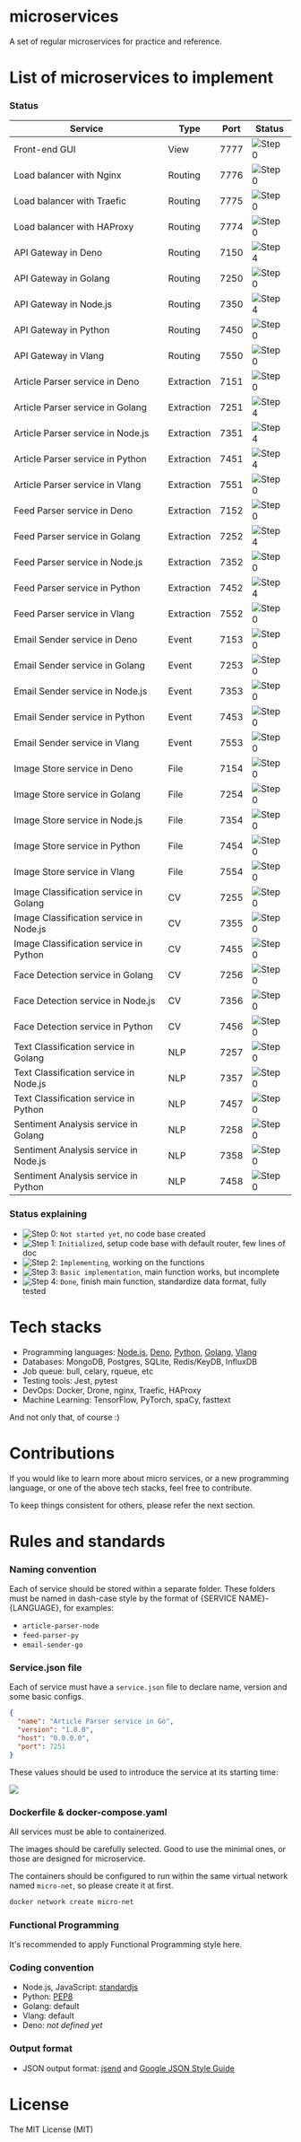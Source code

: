 # microservices
A set of regular microservices for practice and reference.

# List of microservices to implement


### Status

Service | Type | Port | Status
--|--|--|--
Front-end GUI | View | 7777 | ![Step 0](https://imgshare.io/images/2021/11/18/progressbar-0.png?update=1)
Load balancer with Nginx | Routing | 7776 | ![Step 0](https://imgshare.io/images/2021/11/18/progressbar-0.png?update=1)
Load balancer with Traefic | Routing | 7775 | ![Step 0](https://imgshare.io/images/2021/11/18/progressbar-0.png?update=1)
Load balancer with HAProxy | Routing | 7774 | ![Step 0](https://imgshare.io/images/2021/11/18/progressbar-0.png?update=1)
API Gateway in Deno | Routing | 7150 | ![Step 4](https://imgshare.io/images/2021/11/18/progressbar-3.png?update=1)
API Gateway in Golang | Routing | 7250 | ![Step 0](https://imgshare.io/images/2021/11/18/progressbar-0.png?update=1)
API Gateway in Node.js | Routing | 7350 | ![Step 4](https://imgshare.io/images/2021/11/18/progressbar-3.png?update=1)
API Gateway in Python | Routing | 7450 | ![Step 0](https://imgshare.io/images/2021/11/18/progressbar-0.png?update=1)
API Gateway in Vlang | Routing | 7550 | ![Step 0](https://imgshare.io/images/2021/11/18/progressbar-0.png?update=1)
Article Parser service in Deno | Extraction | 7151 | ![Step 0](https://imgshare.io/images/2021/11/18/progressbar-0.png?update=1)
Article Parser service in Golang | Extraction | 7251 | ![Step 4](https://imgshare.io/images/2021/11/18/progressbar-3.png?update=1)
Article Parser service in Node.js | Extraction | 7351 | ![Step 4](https://imgshare.io/images/2021/11/18/progressbar-3.png?update=1)
Article Parser service in Python | Extraction | 7451 | ![Step 4](https://imgshare.io/images/2021/11/18/progressbar-3.png?update=1)
Article Parser service in Vlang | Extraction | 7551 | ![Step 0](https://imgshare.io/images/2021/11/18/progressbar-0.png?update=1)
Feed Parser service in Deno | Extraction | 7152 | ![Step 0](https://imgshare.io/images/2021/11/18/progressbar-0.png?update=1)
Feed Parser service in Golang | Extraction | 7252 | ![Step 4](https://imgshare.io/images/2021/11/18/progressbar-3.png?update=1)
Feed Parser service in Node.js | Extraction | 7352 | ![Step 0](https://imgshare.io/images/2021/11/18/progressbar-0.png?update=1)
Feed Parser service in Python | Extraction | 7452 | ![Step 4](https://imgshare.io/images/2021/11/18/progressbar-3.png?update=1)
Feed Parser service in Vlang | Extraction | 7552 | ![Step 0](https://imgshare.io/images/2021/11/18/progressbar-0.png?update=1)
Email Sender service in Deno | Event | 7153 | ![Step 0](https://imgshare.io/images/2021/11/18/progressbar-0.png?update=1)
Email Sender service in Golang | Event | 7253 | ![Step 0](https://imgshare.io/images/2021/11/18/progressbar-0.png?update=1)
Email Sender service in Node.js | Event | 7353 | ![Step 0](https://imgshare.io/images/2021/11/18/progressbar-0.png?update=1)
Email Sender service in Python | Event | 7453 | ![Step 0](https://imgshare.io/images/2021/11/18/progressbar-0.png?update=1)
Email Sender service in Vlang | Event | 7553 | ![Step 0](https://imgshare.io/images/2021/11/18/progressbar-0.png?update=1)
Image Store service in Deno | File | 7154 | ![Step 0](https://imgshare.io/images/2021/11/18/progressbar-0.png?update=1)
Image Store service in Golang | File | 7254 | ![Step 0](https://imgshare.io/images/2021/11/18/progressbar-0.png?update=1)
Image Store service in Node.js | File | 7354 | ![Step 0](https://imgshare.io/images/2021/11/18/progressbar-0.png?update=1)
Image Store service in Python | File | 7454 | ![Step 0](https://imgshare.io/images/2021/11/18/progressbar-0.png?update=1)
Image Store service in Vlang | File | 7554 | ![Step 0](https://imgshare.io/images/2021/11/18/progressbar-0.png?update=1)
Image Classification service in Golang | CV | 7255 | ![Step 0](https://imgshare.io/images/2021/11/18/progressbar-0.png?update=1)
Image Classification service in Node.js | CV | 7355 | ![Step 0](https://imgshare.io/images/2021/11/18/progressbar-0.png?update=1)
Image Classification service in Python | CV | 7455 | ![Step 0](https://imgshare.io/images/2021/11/18/progressbar-0.png?update=1)
Face Detection service in Golang | CV | 7256 | ![Step 0](https://imgshare.io/images/2021/11/18/progressbar-0.png?update=1)
Face Detection service in Node.js | CV | 7356 | ![Step 0](https://imgshare.io/images/2021/11/18/progressbar-0.png?update=1)
Face Detection service in Python | CV | 7456 | ![Step 0](https://imgshare.io/images/2021/11/18/progressbar-0.png?update=1)
Text Classification service in Golang | NLP | 7257 | ![Step 0](https://imgshare.io/images/2021/11/18/progressbar-0.png?update=1)
Text Classification service in Node.js | NLP | 7357 | ![Step 0](https://imgshare.io/images/2021/11/18/progressbar-0.png?update=1)
Text Classification service in Python | NLP | 7457 | ![Step 0](https://imgshare.io/images/2021/11/18/progressbar-0.png?update=1)
Sentiment Analysis service in Golang | NLP | 7258 | ![Step 0](https://imgshare.io/images/2021/11/18/progressbar-0.png?update=1)
Sentiment Analysis service in Node.js | NLP | 7358 | ![Step 0](https://imgshare.io/images/2021/11/18/progressbar-0.png?update=1)
Sentiment Analysis service in Python | NLP | 7458 | ![Step 0](https://imgshare.io/images/2021/11/18/progressbar-0.png?update=1)


### Status explaining

- ![Step 0](https://imgshare.io/images/2021/11/18/progressbar-0.png?update=1): `Not started yet`, no code base created
- ![Step 1](https://imgshare.io/images/2021/11/18/progressbar-1.png): `Initialized`, setup code base with default router, few lines of doc
- ![Step 2](https://imgshare.io/images/2021/11/18/progressbar-2.png): `Implementing`, working on the functions
- ![Step 3](https://imgshare.io/images/2021/11/18/progressbar-3.png?update=1): `Basic implementation`, main function works, but incomplete
- ![Step 4](https://imgshare.io/images/2021/11/18/progressbar-4.png): `Done`, finish main function, standardize data format, fully tested


# Tech stacks

- Programming languages: [Node.js](https://nodejs.org/en/), [Deno](https://deno.land/), [Python](https://www.python.org/), [Golang](https://golang.org/), [Vlang](https://vlang.io/)
- Databases: MongoDB, Postgres, SQLite, Redis/KeyDB, InfluxDB
- Job queue: bull, celary, rqueue, etc
- Testing tools: Jest, pytest
- DevOps: Docker, Drone, nginx, Traefic, HAProxy
- Machine Learning: TensorFlow, PyTorch, spaCy, fasttext


And not only that, of course :)


# Contributions

If you would like to learn more about micro services, or a new programming language, or one of the above tech stacks, feel free to contribute.



To keep things consistent for others, please refer the next section.


# Rules and standards

### Naming convention

Each of service should be stored within a separate folder. These folders must be named in dash-case style by the format of {SERVICE NAME}-{LANGUAGE}, for examples:

- `article-parser-node`
- `feed-parser-py`
- `email-sender-go`

### Service.json file

Each of service must have a `service.json` file to declare name, version and some basic configs.


```json
{
  "name": "Article Parser service in Go",
  "version": "1.0.0",
  "host": "0.0.0.0",
  "port": 7251
}
```

These values should be used to introduce the service at its starting time:

![](https://imgshare.io/images/2021/11/19/article-parser-go-start.png)


### Dockerfile & docker-compose.yaml

All services must be able to containerized.

The images should be carefully selected. Good to use the minimal ones, or those are designed for microservice.

The containers should be configured to run within the same virtual network named `micro-net`, so please create it at first.


```bash
docker network create micro-net
```


### Functional Programming

It's recommended to apply Functional Programming style here.


### Coding convention

- Node.js, JavaScript: [standardjs](https://standardjs.com/)
- Python: [PEP8](https://www.python.org/dev/peps/pep-0008/)
- Golang: default
- Vlang: default
- Deno: *not defined yet*

### Output format

- JSON output format: [jsend](https://github.com/omniti-labs/jsend) and [Google JSON Style Guide](https://google.github.io/styleguide/jsoncstyleguide.xml)


# License

The MIT License (MIT)

